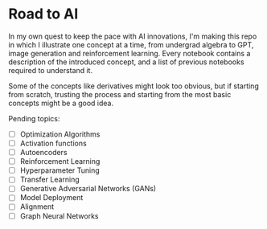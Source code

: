 # Road to AI

In my own quest to keep the pace with AI innovations, I'm making this repo in which I illustrate one concept at a time, from undergrad algebra to GPT, image generation and reinforcement learning. Every notebook contains a description of the introduced concept, and a list of previous notebooks required to understand it.

Some of the concepts like derivatives might look too obvious, but if starting from scratch, trusting the process and starting from the most basic concepts might be a good idea.

Pending topics:
- [ ] Optimization Algorithms
- [ ] Activation functions
- [ ] Autoencoders
- [ ] Reinforcement Learning
- [ ] Hyperparameter Tuning
- [ ] Transfer Learning
- [ ] Generative Adversarial Networks (GANs)
- [ ] Model Deployment
- [ ] Alignment
- [ ] Graph Neural Networks